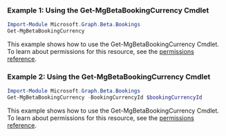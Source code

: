 ### Example 1: Using the Get-MgBetaBookingCurrency Cmdlet
```powershell
Import-Module Microsoft.Graph.Beta.Bookings
Get-MgBetaBookingCurrency
```
This example shows how to use the Get-MgBetaBookingCurrency Cmdlet.
To learn about permissions for this resource, see the [permissions reference](/graph/permissions-reference).
### Example 2: Using the Get-MgBetaBookingCurrency Cmdlet
```powershell
Import-Module Microsoft.Graph.Beta.Bookings
Get-MgBetaBookingCurrency -BookingCurrencyId $bookingCurrencyId
```
This example shows how to use the Get-MgBetaBookingCurrency Cmdlet.
To learn about permissions for this resource, see the [permissions reference](/graph/permissions-reference).

